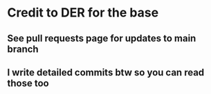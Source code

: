 # Credit to DER for the base

## See pull requests page for updates to main branch

## I write detailed commits btw so you can read those too
